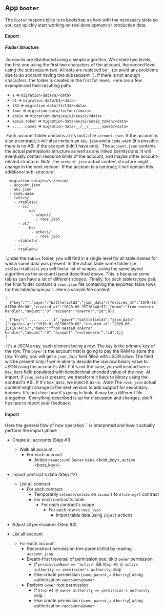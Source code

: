 ## App `booter`

The `booter` responsibility is to bootstrap a chain with the necessary state so you can quickly
start working on real development or production data.

#### Export

##### _Folder Structure_
​
Accounts are distributed using a simple algorithm. We create two levels, the first one using the first two characters of the account, the second level using the subsequent two. All dots are replaced by `_` (to avoid any problems due to an account having two subsequent `.`). If there is not enough characters, the folder is created in the first full level.
​
Here are a few example and their resulting path:
​
- `a` => `migration-data/a/<data>`
- `b1` => `migration-data/b1/<data>`
- `t33` => `migration-data/t3/t33/<data>`
- `four` => `migration-data/fo/four/<data>`
- `eosio` => `migration-data/eo/si/eosio/<data>`
- `eosio.token` => `migration-data/eo/si/eosio_token/<data>`
- `......name5` => `migration-data/__/__/______name5/<data>`

​
Each account folder contains at its root a file `account.json`. If the account is also a contract, it will also contain an `abi.json` and a `code.wasm` (it's possible there is no ABI, if the account didn't have one).
​
The `account.json` contains the actual permissions structure as well as any linked permissions. It will eventually contain resource limits of the account, and maybe other account-related structure.
​
*Note* The `account.json` actual content structure might change in the next version.
​
If the account is a contract, it will contain this additional sub-structure:
​
```
- migration-data/eo/si/eosio/
  - account.json
  - abi.json
  - code.wasm
  - tables/
    - <table1>/
      - sc/
         - op/
            - scope1/
              - rows.json
      - ot/
         - he/
            - other1/
              - rows.json
    - <table2>/
    - ...
    - <tableN>/
```
​
Under the `tables` folder, you will find in a single level for all table names for which some data was present. In the actual table name folder (i.e. `tables/<table1>`) you will find a list of scopes, using the same layout algorithm as the account layout described above. This is because some tables can have a lot of different scopes.
​
Finally, for each table/scope pair, the final folder contains a `rows.json` file containing the exported table rows for this table/scope pair.
​
Here a sample file content:
​
```
[
  {"key":"","payer":"battlefield3","json_data":{"expires_at":"1970-01-01T00:00:00","created_at":"2020-06-25T16:44:57","memo":"from onerror handler","amount":"0","account":"onerror","id":0}}
,
  {"key":"............1","payer":"battlefield3","json_data":{"expires_at":"1970-01-01T00:00:00","created_at":"2020-06-25T16:44:57","memo":"from nested onerror handler","amount":"0","account":"nestonerror","id":1}}
]
```
​
It's a JSON array, each element being a row. The `key` is the primary key of the row. The `payer` is the account that is going to pay the RAM to store the row. Finally, you will get a `json_data` field filled with JSON value. The field will be present only if we're able to decode the raw row binary value to JSON using the account's ABI. If it's not the case, you will instead see a `hex_data` field populated with hexadecimal encoded value of the row.
​
At import, if `json_data` is present, we transform it back to binary using the contract's ABI. If it's `hex_data`, we inject it as-is.
​
*Note* The `rows.json` actual content might change in the next version to add support for secondary indexes. It's not clear how it's going to look, it may be a different file altogether.
​
Everything described is up for discussion and changes, don't hesitate to report your feedback.

#### Import

Here the general flow of how operation `` is interpreted and how it actually perform the
import phase

- Create all accounts (Step #1)
  - Walk all account
    - For each account
      - Action `newaccount` (`owner` uses <boot_key>, `active` <boot_key>)

- Import contract's data (Step #2)
  - List all contract
    - For each contract
      - Temporarily `setcode/setabi` on `account` to `dfuse.mgrt` contract
      - For each contract's table
        - For each contract's scope
          - For each row in `rows.json`
            - Import table data using `inject` actions

- Adjust all permissions (Step #3)
 - List all account
   - For each account
     - Reconstruct permission tree parent/child by reading `account.json`
     - Breath-first traversal of permission tree, skip `owner` permission
       - If `permissionName == 'active'` && `Step #1 @ active authority == permission's authority`, skip
       - Else create permission (`name`, `parent`, `authority`) using authorization `<account>@owner`
     - Perform `owner` root permission
       - If `Step #1 @ owner authority == permission's authority`, skip
       - Else create permission (`name`, `parent`, `authority`) using authorization `<account>@owner`
